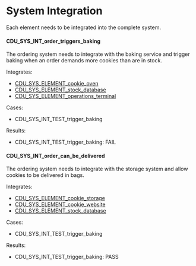 # System Integration

Each element needs to be integrated into the complete system.


#### CDU_SYS_INT_order_triggers_baking

The ordering system needs to integrate with the baking service and trigger
baking when an order demands more cookies than are in stock.

Integrates:

- [CDU_SYS_ELEMENT_cookie_oven](#spec_sys3_system_architecture/cdu_sys_element_cookie_oven)
- [CDU_SYS_ELEMENT_stock_database](#spec_sys3_system_architecture/cdu_sys_element_stock_database)
- [CDU_SYS_ELEMENT_operations_terminal](#spec_sys3_system_architecture/cdu_sys_element_operations_terminal)

Cases:

- CDU_SYS_INT_TEST_trigger_baking

Results:

- CDU_SYS_INT_TEST_trigger_baking: FAIL

#### CDU_SYS_INT_order_can_be_delivered

The ordering system needs to integrate with the storage system and allow
cookies to be delivered in bags.

Integrates:

- [CDU_SYS_ELEMENT_cookie_storage](#spec_sys3_system_architecture/cdu_sys_element_cookie_storage)
- [CDU_SYS_ELEMENT_cookie_website](#spec_sys3_system_architecture/cdu_sys_element_cookie_website)
- [CDU_SYS_ELEMENT_stock_database](#spec_sys3_system_architecture/cdu_sys_element_stock_database)

Cases:

- CDU_SYS_INT_TEST_trigger_baking

Results:

- CDU_SYS_INT_TEST_trigger_baking: PASS
